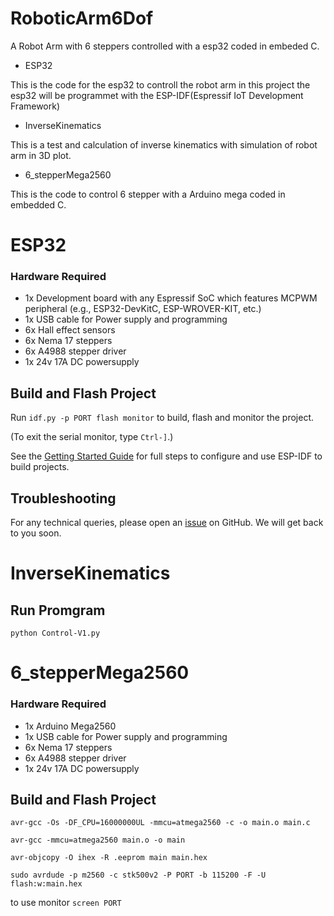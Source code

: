 # RoboticArm6Dof
A Robot Arm with  6 steppers controlled with a esp32 coded in embeded C.
* ESP32

This is the code for the esp32 to controll the robot arm in this  project the esp32 will be programmet with the ESP-IDF(Espressif IoT Development Framework)
* InverseKinematics

This is a test and calculation of inverse kinematics with simulation of robot arm in 3D plot. 

* 6_stepperMega2560

This is the code to control 6 stepper with a Arduino mega coded in embedded C. 

# ESP32
### Hardware Required
* 1x Development board with any Espressif SoC which features MCPWM peripheral (e.g., ESP32-DevKitC, ESP-WROVER-KIT, etc.)
* 1x USB cable for Power supply and programming
* 6x Hall effect sensors
* 6x Nema 17 steppers
* 6x A4988 stepper driver
* 1x 24v 17A DC powersupply


## Build and Flash Project
Run `idf.py -p PORT flash monitor` to build, flash and monitor the project.

(To exit the serial monitor, type ``Ctrl-]``.)

See the [Getting Started Guide](https://docs.espressif.com/projects/esp-idf/en/latest/get-started/index.html) for full steps to configure and use ESP-IDF to build projects.
## Troubleshooting
For any technical queries, please open an [issue](https://github.com/espressif/esp-idf/issues) on GitHub. We will get back to you soon.
# InverseKinematics
## Run Promgram
`python Control-V1.py`
# 6_stepperMega2560
### Hardware Required
* 1x Arduino Mega2560 
* 1x USB cable for Power supply and programming
* 6x Nema 17 steppers
* 6x A4988 stepper driver
* 1x 24v 17A DC powersupply
## Build and Flash Project
`avr-gcc -Os -DF_CPU=16000000UL -mmcu=atmega2560 -c -o main.o main.c`

`avr-gcc -mmcu=atmega2560 main.o -o main`

`avr-objcopy -O ihex -R .eeprom main main.hex`

`sudo avrdude -p m2560 -c stk500v2 -P PORT -b 115200 -F -U flash:w:main.hex`

to use monitor `screen PORT`
